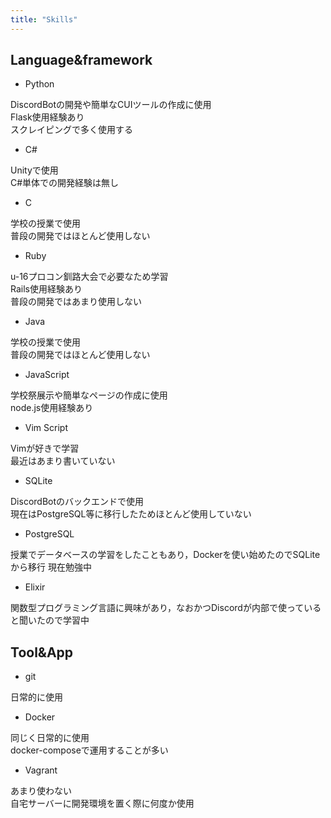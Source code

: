 ```yaml
---
title: "Skills"
---
```


## Language&framework

- Python

DiscordBotの開発や簡単なCUIツールの作成に使用  
Flask使用経験あり  
スクレイピングで多く使用する

- C#

Unityで使用  
C#単体での開発経験は無し

- C

学校の授業で使用  
普段の開発ではほとんど使用しない

- Ruby

u-16プロコン釧路大会で必要なため学習  
Rails使用経験あり  
普段の開発ではあまり使用しない

- Java

学校の授業で使用  
普段の開発ではほとんど使用しない

- JavaScript

学校祭展示や簡単なページの作成に使用  
node.js使用経験あり

- Vim Script

Vimが好きで学習  
最近はあまり書いていない

- SQLite

DiscordBotのバックエンドで使用  
現在はPostgreSQL等に移行したためほとんど使用していない

- PostgreSQL

授業でデータベースの学習をしたこともあり，Dockerを使い始めたのでSQLiteから移行
現在勉強中

- Elixir

関数型プログラミング言語に興味があり，なおかつDiscordが内部で使っていると聞いたので学習中

## Tool&App

- git

日常的に使用

- Docker

同じく日常的に使用  
docker-composeで運用することが多い

- Vagrant

あまり使わない  
自宅サーバーに開発環境を置く際に何度か使用
